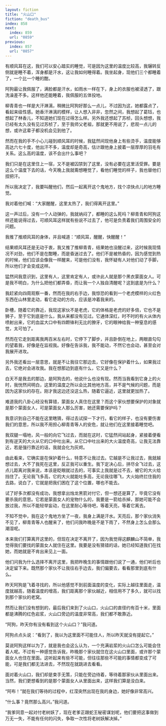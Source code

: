 ```yaml
---
layout: fiction
title: "火山口"
fiction: "death_bus"
index: 858
next:
  index: 859
  url: "0859"
previous:
  index: 857
  url: "0857"
---
```

有顺风耳在这，我们可以安心踏实的睡觉，可是因为这里的温度比较高，我辗转反侧就是睡不着，浑身都是汗水，这让我如何睡得着。我坐起身，现他们三个都睡着了，一个比一个睡的酣。

阿狗最让我佩服了，满脸都是汗水，如雨水一样在下，身上的衣服也被浸透了，跟洗澡差不多。这样他还能睡着，我佩服的五体投地。

柳青青也一样是大汗淋漓，稍微比阿狗好那么一点儿，不过因为这，她都露点了，看起来级性感。她香汗淋漓的模样，让人想入非非，忽然之间，我想起了葛钰，也想起了林香儿，不知道她们现在过得怎么样。另外我还想起了苏桢，回头想想，我已经有太久没有见过苏桢了，至于我师父老祖，那就更不用说了，悲观一点儿的想，或许这辈子都没机会见到他了。

然而在我的手不小心儿碰到顺风耳的时候，我猛然间现他身上有些烫手，温度能够高达六七十度，他出汗不多，温度却是奇高，估计跟他身上披着一层厚厚的羽毛有关系。这么高的温度，该不会出什么事吧？

我们只是在这里住上一宿，又不是被囚禁到了这里，没有必要在这里活受罪。要是这么个温度下去的话，今天晚上我就甭想睡觉了，看他们睡觉的样子，我也替他们捏把汗。

所以我决定了，我要叫醒他们，然后一起离开这个鬼地方，找个凉快点儿的地方睡觉。

我对着他们喊：“大家醒醒，这里太热了，我们得离开这里。”

这一声过后，没有一个人动弹的，我就纳闷了，都睡的这么死吗？柳青青和阿狗这样还能说得过去，可顺风耳这样就有些说不过去了，他可是负责着我们周围安全的问题。

我推了推顺风耳的身体，并且喊道：“顺风耳，醒醒，快醒醒！”

结果顺风耳还是无动于衷，我又推了推柳青青，结果她也没醒过来，这时候我现情况不对劲，他们不是在酣睡，而是昏迷过去了。他们不是被热昏的，因为感觉到热的时候，他们应该会像我一样醒来，可是他们没有，我怀疑有人对他们动了手脚，所以他们才会变成这样。

猛然间我意识到，这里有人，这里肯定有人，或许此人就是那个黑衣蒙面女人。可是我不明白，为什么把他们都弄昏，而让我一个人独自清醒呢？这到底是为什么？

我赶紧向四周观察一番，然而在我的右手边，我惊恐的看到一个老虎模样的火红色东西在山林里走动，看它走动的方向，应该是冲着我来的。

卧槽，随着它的靠近，我现这家伙不是老虎，它的体格是老虎的好多倍，它也不是狮子，至于它到底是什么，我从来都没有见过。它通体深红，时不时的有火从体内喷射出来，它的血盆大口中有四颗锋利无比的獠牙，它的眼神给我一种窒息的感觉，太可怕了。

然而在它走到距离我两百米左右时，它停下了脚步，并且卧倒在地上，两眼直勾勾的望着我，好像是在监视我。好像在告诉我，我不能动，不然它也会动，甚至会对我展开进攻。

另外我还看出一层意思，就是不让我往它那边去，它好像在保护着什么，如果我过去，它绝对会进攻我。我在想那边到底有什么，它又是什么？

白天不是我去的那边，是阿狗去的，他说什么也没有现。然而当我看到它身上的火时，我恍然间明白，这里的温度之所以会比其他地方高，并不是气候的问题，而是因为这家伙的存在。刚才我这边还没这么热，随着它逼近，这里就更加热了。

难道我的八卦心经没有算错，蒙面女人真住在这里？而这个家伙想要保护的对象就是那个蒙面女人，可是蒙面女人那么厉害，她还需要保护吗？

我意识到自己不能在这里瞎猜，得过去试探一下才行。看它的样子，也没有要伤害我们的意思，所以我不用担心柳青青等人的安危，就让他们在这里接着睡觉吧。

我双腿一塌地，风一般的向它飞过去，而就在这时，它猛然间站起身，紧接着便看到有逆天的大火从它的口中吐出来。从它口中吐出来的大火温度奇高，让我无法靠近，若是强行靠近的话，我就会化为灰烬。

由此看来，它确实是在保护着什么，特意不让我过去。它越是不让我过去，我就越想过去，大不了我死在这里，反正我可以重生。我下定决心后，拼尽全飞过去，这点儿距离对我来说，本该是眨眼就过去的，可事实上我就是过不去，被它的大火给挡住了。无论我飞多高，它的大火就能吐多高，无论我往哪飞，大火始终拦住我的去路，说白了，它就是把我们困在了这个位置，哪也不能去。

试了好多次都没有成功，我想拿出烛龙黑箭对付它，但一想还是算了，毕竟它没有要杀我的意思。它若是蒙面女人的宠物什么的，我要是一箭给杀掉，那她可能不会放过我，所以不能轻举妄动，在这里耐心等待吧，等着天亮，等着它离去。

不知不觉中，我在这个鬼地方坐了一夜，我身上满是汗水。天亮后，那个家伙消失不见了，柳青青等人也醒来了，他们问我昨晚是不是下雨了，不然身上怎么会那么潮湿呢。

本来我们打算离开这里的，但现在决定不离开了，因为我觉得这麒麟山不简单，我觉得我们要找的蒙面女人就住在这里。我要是没有猜错的话，她已经知道我们在找她，而她就是不肯出来见上一面。

他们问我为什么选择不离开这里，我把昨晚生的事情跟他们说了一通，他们听后也决定留下来。既然那个家伙不让我往右手边去，我们偏要去，看看那里到底有什么。

昨天阿狗是飞着寻找的，所以他感觉不到前面温度的变化，实际上越往里面走，温度就越高，随着温度的增高，我们距离那个家伙越近，相信用不了多久，就可以找到那个家伙的老窝。

然而让我们没有想到的，最后我们来到了火山口，火山口的直径约有百十米，里面都是沸腾的红色岩浆，火山口旁边的温度非常高，我们都不敢靠近。

“阿狗，昨天你有没有看到这个火山口？”我问道。

阿狗点点头说：“看到了，我以为这里面不可能住人，所以昨天就没有提起它。”

莫说阿狗这样以为了，就是我也会这么认为，一个充满岩浆的火山口怎么可能会住着人呢。不过有一种感觉告诉我，昨晚那个家伙就住在这火山口里面，或许那个蒙面女人也住在里面。这听起来有些不可能，但往往那些不可能的事情都变成了可能，可是我们都无法进去，不然现在就跳进去看看。

面对着火山口，我们却是束手无策，只能在旁边待着，等待着那家伙从里面出来。当然，我们更想看到的是那个蒙面女人从里面出来，这样我们算是没白来。

“阿布！”就在我们等待的过程中，红滢突然出现在我的身边，她好像非常高兴。

“什么事？竟然那么高兴。”我问道。

“我爹同意一起对付老树妖了，现在老爹正跟蛇王秘密谋划呢，他们要把这事做到万无一失，不能有任何的闪失，争取一次性将老树妖解决掉。”